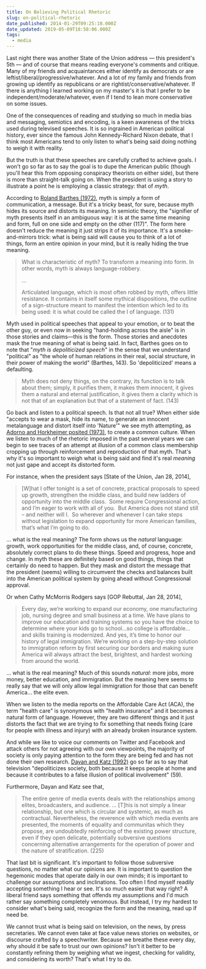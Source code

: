 ```yaml
---
title: On Believing Political Rhetoric
slug: on-political-rhetoric
date_published: 2014-01-29T09:25:10.000Z
date_updated: 2019-05-09T18:58:06.000Z
tags:
  - media
---
```


Last night there was another State of the Union address — this president's 5th — and of course that means reading everyone's comments and critique. Many of my friends and acquaintances either identify as democrats or are leftist/liberal/progressive/whatever. And a lot of my family and friends from growing up identify as republicans or are rightist/conservative/whatever. If there is anything I learned working on my master's it is that I prefer to be independent/moderate/whatever, even if I tend to lean more conservative on some issues.

One of the consequences of reading and studying so much in media bias and messaging, semiotics and encoding, is a keen awareness of the tricks used during televised speeches. It is so ingrained in American political history, ever since the famous John Kennedy-Richard Nixon debate, that I think most Americans tend to only listen to what's being said doing nothing to weigh it with reality.

But the truth is that these speeches are carefully crafted to achieve goals. I won't go so far as to say the goal is to dupe the American public (though you'll hear this from opposing conspiracy theorists on either side), but there is more than straight-talk going on. When the president is using a story to illustrate a point he is employing a classic strategy: that of *myth*.

According to [Roland Barthes (1972)](http://www.amazon.com/gp/product/0374521506/ref=as_li_ss_tl?ie=UTF8&amp;camp=1789&amp;creative=390957&amp;creativeASIN=0374521506&amp;linkCode=as2&amp;tag=joggo-20), myth is simply a form of communication, a message. But it's a tricky beast, for sure, because myth hides its source and distorts its meaning. In semiotic theory, the "signifier of myth presents itself in an ambiguous way: it is at the same time meaning and form, full on one side and empty on the other (117)". The form here doesn't reduce the meaning it just strips it of its importance. It's a smoke-and-mirrors trick: what is being said will cause you to think of a lot of things, form an entire opinion in your mind, but it is really hiding the true meaning.

> What is characteristic of myth? To transform a meaning into form. In other words, myth is always language-robbery.
>
> ...
>
> Articulated language, which is most often robbed by myth, offers little resistance. It contains in itself some mythical dispositions, the outline of a sign-structure meant to manifest the intention which led to its being used: it is what could be called the I of language. (131)

Myth used in political speeches that appeal to your emotion, or to beat the other guy, or even now in seeking "hand-holding across the aisle" is in those stories and claims—this is the form. Those stories and anecdotes mask the true meaning of what is being said. In fact, Barthes goes on to note that "*myth is depoliticized speech*" in the sense that we understand "political" as "the whole of human relations in their real, social structure, in their power of making the world" (Barthes, 143). So 'depoliticized' means a defaulting.

> Myth does not deny things, on the contrary, its function is to talk about them; simply, it purifies them, it makes them innocent, it gives them a natural and eternal justification, it gives them a clarity which is not that of an explanation but that of a statement of fact. (143)

Go back and listen to a political speech. Is that not all true? When either side "accepts to wear a mask, hide its name, to generate an innocent metalanguage and distort itself into 'Nature'" we see myth attempting, as [Adorno and Horkheimer posited (1973)](http://www.amazon.com/gp/product/0804736332/ref=as_li_ss_tl?ie=UTF8&amp;camp=1789&amp;creative=390957&amp;creativeASIN=0804736332&amp;linkCode=as2&amp;tag=joggo-20), to create a common culture. When we listen to much of the rhetoric imposed in the past several years we can begin to see traces of an attempt at illusion of a common class membership cropping up through reinforcement and reproduction of that myth. That's why it's so important to weigh what is being said and find it's real *meaning* not just gape and accept its distorted form.

For instance, when the president says [State of the Union, Jan 28, 2014],

> [W]hat I offer tonight is a set of concrete, practical proposals to speed up growth, strengthen the middle class, and build new ladders of opportunity into the middle class.  Some require Congressional action, and I’m eager to work with all of you.  But America does not stand still – and neither will I.  So wherever and whenever I can take steps without legislation to expand opportunity for more American families, that’s what I’m going to do.

... what is the real meaning? The form shows us the *natural* language: growth, work opportunities for the middle class, and, of course, concrete, absolutely correct plans to do these things. Speed and progress, hope and change. In myth these are definitely based on good things, things that certainly do need to happen. But they mask and distort the message that the president (seems) willing to circumvent the checks and balances built into the American political system by going ahead without Congressional approval.

Or when Cathy McMorris Rodgers says [GOP Rebuttal, Jan 28, 2014],

> Every day, we’re working to expand our economy, one manufacturing job, nursing degree and small business at a time. We have plans to improve our education and training systems so you have the choice to determine where your kids go to school…so college is affordable…and skills training is modernized. And yes, it’s time to honor our history of legal immigration. We’re working on a step-by-step solution to immigration reform by first securing our borders and making sure America will always attract the best, brightest, and hardest working from around the world.

... what is the real meaning? Much of this sounds *natural*: more jobs, more money, better education, and immigration. But the meaning here seems to really say that we will only allow legal immigration for those that can benefit America... the elite even.

When we listen to the media reports on the Affordable Care Act (ACA), the term "health care" is synonymous with "health insurance" and it becomes a natural form of language. However, they are two different things and it just distorts the fact that we are trying to fix something that needs fixing (care for people with illness and injury) with an already broken insurance system.

And while we like to voice our comments on Twitter and Facebook and attack others for not agreeing with our own viewpoints, the majority of society is only paying attention to the form they are being fed and has not done their own research. [Dayan and Katz (1992)](http://www.amazon.com/gp/product/0674559568/ref=as_li_ss_tl?ie=UTF8&amp;camp=1789&amp;creative=390957&amp;creativeASIN=0674559568&amp;linkCode=as2&amp;tag=joggo-20) go so far as to say that television "depoliticizes society, both because it keeps people at home and because it contributes to a false illusion of political involvement" (59).

Furthermore, Dayan and Katz see that,

> The entire genre of media events deals with the relationships among elites, broadcasters, and audience. ... [T]his is not simply a linear relationship, but one which is circular and systemic, as much as contractual. Nevertheless, the reverence with which media events are presented, the moments of equality and communitas which they propose, are undoubtedly reinforcing of the existing power structure, even if they open delicate, potentially subversive questions concerning alternative arrangements for the operation of power and the nature of stratification. (225)

That last bit is significant. It's important to follow those subversive questions, no matter what our opinions are. It is important to question the hegemonic modes that operate daily in our own minds; it is important to challenge our assumptions and inclinations. Too often I find myself readily accepting something I hear or see. It's so much easier that way right? A liberal friend says something that offends my assumptions and I'd much rather say something completely venomous. But instead, I try my hardest to consider what's being said, recognize the form and the meaning, read up if need be.

We cannot trust what is being said on television, on the news, by press secretaries. We cannot even take at face value news stories on websites, or discourse crafted by a speechwriter. Because we breathe these every day, why should it be safe to trust our own opinions? Isn't it better to be constantly refining them by weighing what we ingest, checking for validity, and considering its worth? That's what I try to do.
